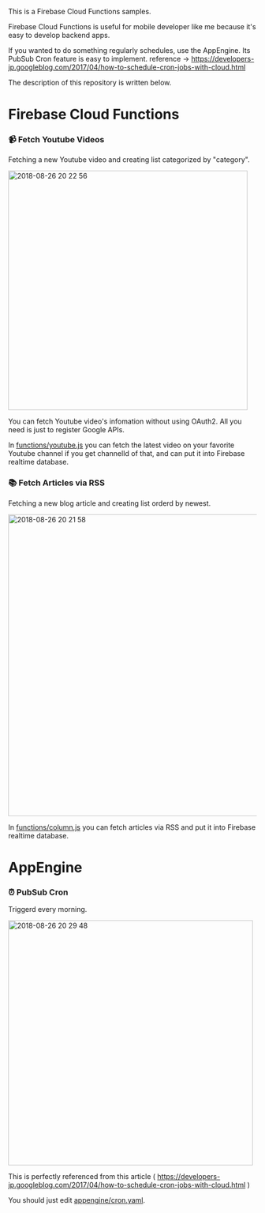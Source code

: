 This is a Firebase Cloud Functions samples.

Firebase Cloud Functions is useful for mobile developer like me because it's easy to develop backend apps.

If you wanted to do something regularly schedules, use the AppEngine. Its PubSub Cron feature is easy to implement.
reference -> https://developers-jp.googleblog.com/2017/04/how-to-schedule-cron-jobs-with-cloud.html

The description of this repository is written below.

# Firebase Cloud Functions

### 📹 Fetch Youtube Videos

Fetching a new Youtube video and creating list categorized by "category".

<img width="485" alt="2018-08-26 20 22 56" src="https://user-images.githubusercontent.com/17683316/44627794-de8bca00-a96e-11e8-990e-7e5f230150ce.png">

You can fetch Youtube video's infomation without using OAuth2.
All you need is just to register Google APIs.

In [functions/youtube.js](https://github.com/kboy-silvergym/FirebaseFunctionsSample/blob/master/functions/youtube.js) you can fetch the latest video on your favorite Youtube channel if you get channelId of that, and can put it into Firebase realtime database.

### 📚 Fetch Articles via RSS

Fetching a new blog article and creating list orderd by newest.

<img width="611" alt="2018-08-26 20 21 58" src="https://user-images.githubusercontent.com/17683316/44627796-de8bca00-a96e-11e8-8b28-7a25f0aca153.png">

In [functions/column.js](https://github.com/kboy-silvergym/FirebaseFunctionsSample/blob/master/functions/column.js) you can fetch articles via RSS and put it into Firebase realtime database.

# AppEngine

### ⏰ PubSub Cron

Triggerd every morning.

<img width="496" alt="2018-08-26 20 29 48" src="https://user-images.githubusercontent.com/17683316/44627795-de8bca00-a96e-11e8-9c0e-6dd4f5310bb2.png">

This is perfectly referenced from this article ( https://developers-jp.googleblog.com/2017/04/how-to-schedule-cron-jobs-with-cloud.html )

You should just edit [appengine/cron.yaml](https://github.com/kboy-silvergym/FirebaseFunctionsSample/blob/master/appengine/cron.yaml).
